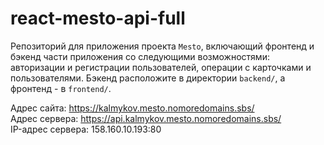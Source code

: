 # react-mesto-api-full
Репозиторий для приложения проекта `Mesto`, включающий фронтенд и бэкенд части приложения со следующими возможностями: авторизации и регистрации пользователей, операции с карточками и пользователями. Бэкенд расположите в директории `backend/`, а фронтенд - в `frontend/`. 
  
Адрес сайта: https://kalmykov.mesto.nomoredomains.sbs/  
Адрес сервера: https://api.kalmykov.mesto.nomoredomains.sbs/  
IP-адрес сервера: 158.160.10.193:80  